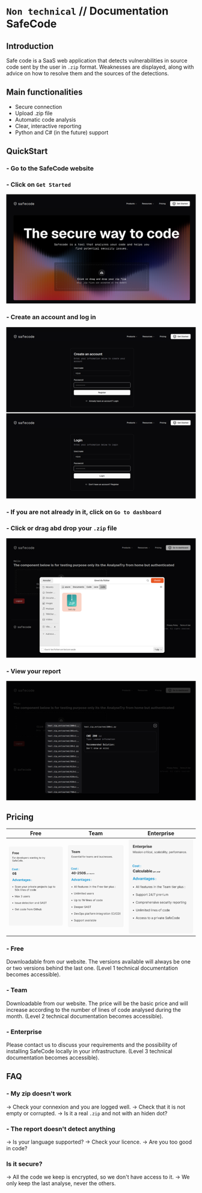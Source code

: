 ﻿# `Non technical` // Documentation SafeCode

## Introduction
Safe code is a SaaS web application that detects vulnerabilities in source code sent by the user in `.zip` format. Weaknesses are displayed, along with advice on how to resolve them and the sources of the detections.

## Main functionalities
- Secure connection
- Upload .zip file
- Automatic code analysis
- Clear, interactive reporting
- Python and C# (in the future) support

## QuickStart
### - Go to the SafeCode website
### - Click on `Get Started`
![alt text](images/main-page.png)
### - Create an account and log in
![alt text](images/create-account-page.png)
![alt text](images/login-page.png)
### - If you are not already in it, click on `Go to dashboard`
### - Click or drag abd drop your `.zip` file
![alt text](images/put-zip-page.png)
### - View your report
![alt text](images/review-page.png)

## Pricing
| Free                        | Team                       | Enterprise                          |
|----------------------------------|----------------------------------|----------------------------------|
| <img src="images/Free.png" width="400"/> | <img src="images/Team.png" width="400"/> | <img src="images/Enterprise.png" width="400"/> |

### - Free
Downloadable from our website. The versions available will always be one or two versions behind the last one.
(Level 1 technical documentation becomes accessible).

### - Team
Downloadable from our website. The price will be the basic price and will increase according to the number of lines of code analysed during the month.
(Level 2 technical documentation becomes accessible).

### - Enterprise
Please contact us to discuss your requirements and the possibility of installing SafeCode locally in your infrastructure.
(Level 3 technical documentation becomes accessible).

## FAQ
### **- My zip doesn't work**  
→ Check your connexion and you are logged well.
→ Check that it is not empty or corrupted.
→ Is it a real `.zip` and not with an hiden dot?

### **- The report doesn't detect anything**  
→ Is your language supported?
→ Check your licence.
→ Are you too good in code?

### **Is it secure?**  
→ All the code we keep is encrypted, so we don't have access to it.
→ We only keep the last analyse, never the others.
